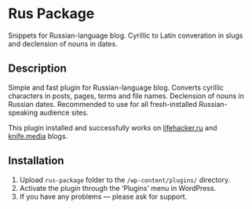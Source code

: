 # Rus Package

Snippets for Russian-language blog. Cyrillic to Latin converation in slugs and declension of nouns in dates.

## Description

Simple and fast plugin for Russian-language blog. Converts cyrillic characters in posts, pages, terms and file names.
Declension of nouns in Russian dates. Recommended to use for all fresh-installed Russian-speaking audience sites.

This plugin installed and successfully works on [lifehacker.ru](https://lifehacker.ru) and [knife.media](knife.media) blogs.

## Installation

1. Upload `rus-package` folder to the `/wp-content/plugins/` directory.
2. Activate the plugin through the ‘Plugins’ menu in WordPress.
3. If you have any problems — please ask for support.

